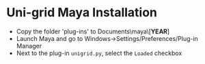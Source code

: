 # Uni-grid Maya Installation

  - Copy the folder 'plug-ins' to Documents\\maya\\\[**YEAR**\]
  - Launch Maya and go to Windows->Settings/Preferences/Plug-in Manager
  - Next to the plug-in `unigrid.py`, select the `Loaded` checkbox
